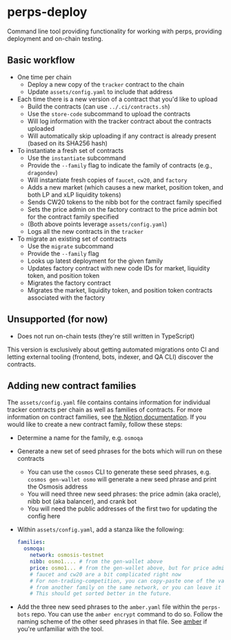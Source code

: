 # perps-deploy

Command line tool providing functionality for working with perps, providing deployment and on-chain testing.

## Basic workflow

* One time per chain
    * Deploy a new copy of the `tracker` contract to the chain
    * Update `assets/config.yaml` to include that address
* Each time there is a new version of a contract that you'd like to upload
    * Build the contracts (can use `../.ci/contracts.sh`)
    * Use the `store-code` subcommand to upload the contracts
    * Will log information with the tracker contract about the contracts uploaded
    * Will automatically skip uploading if any contract is already present (based on its SHA256 hash)
* To instantiate a fresh set of contracts
    * Use the `instantiate` subcommand
    * Provide the `--family` flag to indicate the family of contracts (e.g., `dragondev`)
    * Will instantiate fresh copies of `faucet`, `cw20`, and `factory`
    * Adds a new market (which causes a new market, position token, and both LP and xLP liquidity tokens)
    * Sends CW20 tokens to the nibb bot for the contract family specified
    * Sets the price admin on the factory contract to the price admin bot for the contract family specified
    * (Both above points leverage `assets/config.yaml`)
    * Logs all the new contracts in the `tracker`
* To migrate an existing set of contracts
    * Use the `migrate` subcommand
    * Provide the `--family` flag
    * Looks up latest deployment for the given family
    * Updates factory contract with new code IDs for market, liquidity token, and position token
    * Migrates the factory contract
    * Migrates the market, liquidity token, and position token contracts associated with the factory

## Unsupported (for now)

* Does not run on-chain tests (they're still written in TypeScript)

This version is exclusively about getting automated migrations onto CI and
letting external tooling (frontend, bots, indexer, and QA CLI) discover the
contracts.

## Adding new contract families

The `assets/config.yaml` file contains contains information for individual tracker contracts per chain as well as families of contracts. For more information on contract families, see [the Notion documentation](https://www.notion.so/levana-protocol/Perps-Environments-23a8906c16004c52b1b8ccfc09392ed3). If you would like to create a new contract family, follow these steps:

* Determine a name for the family, e.g. `osmoqa`
* Generate a new set of seed phrases for the bots which will run on these contracts
    * You can use the `cosmos` CLI to generate these seed phrases, e.g. `cosmos gen-wallet osmo` will generate a new seed phrase and print the Osmosis address
    * You will need three new seed phrases: the price admin (aka oracle), nibb bot (aka balancer), and crank bot
    * You will need the public addresses of the first two for updating the config here
*   Within `assets/config.yaml`, add a stanza like the following:

    ```yaml
    families:
      osmoqa:
        network: osmosis-testnet
        nibb: osmo1.... # from the gen-wallet above
        price: osmo1... # from the gen-wallet above, but for price admin
        # faucet and cw20 are a bit complicated right now
        # For non-trading-competition, you can copy-paste one of the values
        # from another family on the same network, or you can leave it blank.
        # This should get sorted better in the future.
    ```

* Add the three new seed phrases to the `amber.yaml` file within the `perps-bots` repo. You can use the `amber encrypt` command to do so. Follow the naming scheme of the other seed phrases in that file. See [amber](https://github.com/fpco/amber) if you're unfamiliar with the tool.

